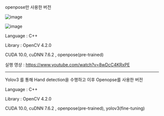 openpose만 사용한 버전

![image](https://user-images.githubusercontent.com/43734014/114185550-d26aa480-9980-11eb-90ba-b8ce17e07d1a.png)

![image](https://user-images.githubusercontent.com/43734014/114185699-f8904480-9980-11eb-93e5-c0e874ad9553.png)

Language : C++

Library : OpenCV 4.2.0

CUDA 10.0, cuDNN 7.6.2 , openpose(pre-trained)

실행 영상 : https://www.youtube.com/watch?v=8wDcC4KRxPE





--------------------------------------------------------

Yolov3 를 통해 Hand detection을 수행하고 
이후 Openopse를 사용한 버전

Language : C++

Library : OpenCV 4.2.0

CUDA 10.0, cuDNN 7.6.2 , openpose(pre-trained), yolov3(fine-tuning)


